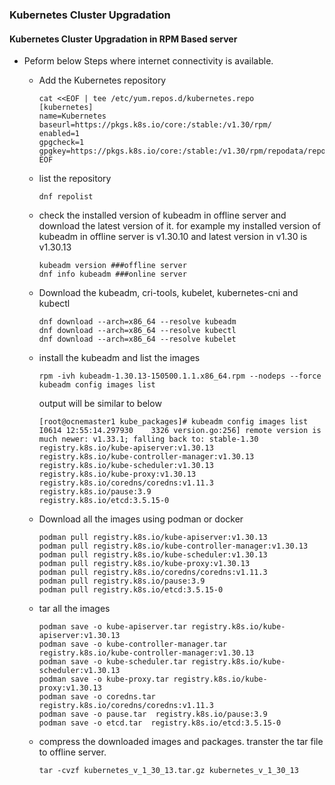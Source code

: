 ### Kubernetes Cluster Upgradation
#### Kubernetes Cluster Upgradation in RPM Based server
- Peform below Steps where internet connectivity is available.
  
  - Add the Kubernetes repository
    ```
    cat <<EOF | tee /etc/yum.repos.d/kubernetes.repo
    [kubernetes]
    name=Kubernetes
    baseurl=https://pkgs.k8s.io/core:/stable:/v1.30/rpm/
    enabled=1
    gpgcheck=1
    gpgkey=https://pkgs.k8s.io/core:/stable:/v1.30/rpm/repodata/repomd.xml.key
    EOF
    ```
  - list the repository
    
    ```
    dnf repolist
    ```
  - check the installed version of kubeadm in offline server and download the latest version of it. for example my installed version of kubeadm in offline server is v1.30.10 and latest version in v1.30 is v1.30.13
    
    ```
    kubeadm version ###offline server
    dnf info kubeadm ###online server
    ```
  - Download the kubeadm, cri-tools, kubelet, kubernetes-cni and kubectl
    
    ```
    dnf download --arch=x86_64 --resolve kubeadm
    dnf download --arch=x86_64 --resolve kubectl
    dnf download --arch=x86_64 --resolve kubelet
    ```
  - install the kubeadm and list the images
    
    ```
    rpm -ivh kubeadm-1.30.13-150500.1.1.x86_64.rpm --nodeps --force
    kubeadm config images list
    ```
    output will be similar to below
    
    ```
    [root@ocnemaster1 kube_packages]# kubeadm config images list
    I0614 12:55:14.297930    3326 version.go:256] remote version is much newer: v1.33.1; falling back to: stable-1.30
    registry.k8s.io/kube-apiserver:v1.30.13
    registry.k8s.io/kube-controller-manager:v1.30.13
    registry.k8s.io/kube-scheduler:v1.30.13
    registry.k8s.io/kube-proxy:v1.30.13
    registry.k8s.io/coredns/coredns:v1.11.3
    registry.k8s.io/pause:3.9
    registry.k8s.io/etcd:3.5.15-0
    ```
  - Download all the images using podman or docker
    
    ```
    podman pull registry.k8s.io/kube-apiserver:v1.30.13
    podman pull registry.k8s.io/kube-controller-manager:v1.30.13
    podman pull registry.k8s.io/kube-scheduler:v1.30.13
    podman pull registry.k8s.io/kube-proxy:v1.30.13
    podman pull registry.k8s.io/coredns/coredns:v1.11.3
    podman pull registry.k8s.io/pause:3.9
    podman pull registry.k8s.io/etcd:3.5.15-0
    ```
  - tar all the images
    
    ```
    podman save -o kube-apiserver.tar registry.k8s.io/kube-apiserver:v1.30.13
    podman save -o kube-controller-manager.tar registry.k8s.io/kube-controller-manager:v1.30.13
    podman save -o kube-scheduler.tar registry.k8s.io/kube-scheduler:v1.30.13
    podman save -o kube-proxy.tar registry.k8s.io/kube-proxy:v1.30.13
    podman save -o coredns.tar registry.k8s.io/coredns/coredns:v1.11.3
    podman save -o pause.tar  registry.k8s.io/pause:3.9
    podman save -o etcd.tar  registry.k8s.io/etcd:3.5.15-0
    ```
  - compress the downloaded images and packages. transter the tar file to offline server.
    
    ```
    tar -cvzf kubernetes_v_1_30_13.tar.gz kubernetes_v_1_30_13
    ```
    
  
